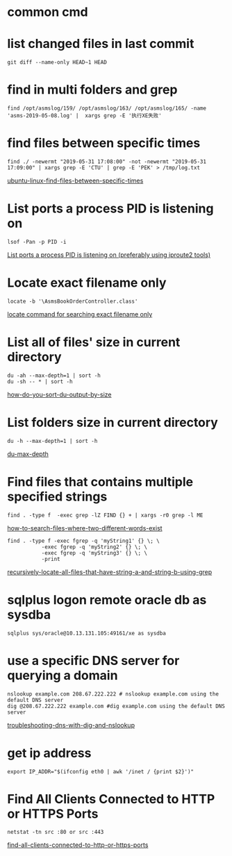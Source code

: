 # common cmd

# list changed files in last commit
    git diff --name-only HEAD~1 HEAD

# find in multi folders and grep 
    find /opt/asmslog/159/ /opt/asmslog/163/ /opt/asmslog/165/ -name 'asms-2019-05-08.log' |  xargs grep -E '执行XE失败'

# find files between specific times
    find ./ -newermt "2019-05-31 17:08:00" -not -newermt "2019-05-31 17:09:00" | xargs grep -E 'CTU' | grep -E 'PEK' > /tmp/log.txt  
[ubuntu-linux-find-files-between-specific-times](https://superuser.com/questions/580273/ubuntu-linux-find-files-between-specific-times)

# List ports a process PID is listening on
    lsof -Pan -p PID -i  
[List ports a process PID is listening on (preferably using iproute2 tools)](https://unix.stackexchange.com/questions/157823/list-ports-a-process-pid-is-listening-on-preferably-using-iproute2-tools)

# Locate exact filename only
    locate -b '\AsmsBookOrderController.class'
[locate command for searching exact filename only](https://askubuntu.com/questions/831869/locate-command-for-searching-exact-filename-only)

# List all of files' size in current directory
    du -ah --max-depth=1 | sort -h
    du -sh -- * | sort -h
[how-do-you-sort-du-output-by-size](https://unix.stackexchange.com/questions/4681/how-do-you-sort-du-output-by-size)

# List folders size in current directory
    du -h --max-depth=1 | sort -h
[du-max-depth](https://www.peterbe.com/plog/du-max-depth)

# Find files that contains multiple specified strings   
    find . -type f  -exec grep -lZ FIND {} + | xargs -r0 grep -l ME
[how-to-search-files-where-two-different-words-exist](https://unix.stackexchange.com/questions/67794/how-to-search-files-where-two-different-words-exist)

    find . -type f -exec fgrep -q 'myString1' {} \; \
               -exec fgrep -q 'myString2' {} \; \
               -exec fgrep -q 'myString3' {} \; \
               -print
[recursively-locate-all-files-that-have-string-a-and-string-b-using-grep](https://stackoverflow.com/questions/22560705/recursively-locate-all-files-that-have-string-a-and-string-b-using-grep)  

# sqlplus logon remote oracle db as sysdba
    sqlplus sys/oracle@10.13.131.105:49161/xe as sysdba

# use a specific DNS server for querying a domain
    nslookup example.com 208.67.222.222 # nslookup example.com using the default DNS server
    dig @208.67.222.222 example.com #dig example.com using the default DNS server
[troubleshooting-dns-with-dig-and-nslookup](https://www.a2hosting.com/kb/getting-started-guide/internet-and-networking/troubleshooting-dns-with-dig-and-nslookup)

# get ip address
```shell
export IP_ADDR="$(ifconfig eth0 | awk '/inet / {print $2}')"
```

# Find All Clients Connected to HTTP or HTTPS Ports
    netstat -tn src :80 or src :443
 [find-all-clients-connected-to-http-or-https-ports](https://www.tecmint.com/find-all-clients-connected-to-http-or-https-ports/)
